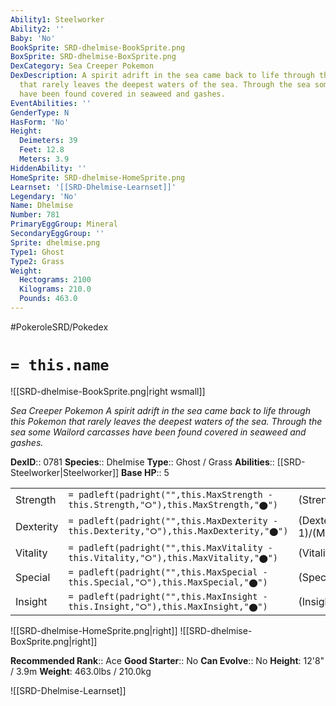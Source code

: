 ```yaml
---
Ability1: Steelworker
Ability2: ''
Baby: 'No'
BookSprite: SRD-dhelmise-BookSprite.png
BoxSprite: SRD-dhelmise-BoxSprite.png
DexCategory: Sea Creeper Pokemon
DexDescription: A spirit adrift in the sea came back to life through this Pokemon
  that rarely leaves the deepest waters of the sea. Through the sea some Wailord carcasses
  have been found covered in seaweed and gashes.
EventAbilities: ''
GenderType: N
HasForm: 'No'
Height:
  Deimeters: 39
  Feet: 12.8
  Meters: 3.9
HiddenAbility: ''
HomeSprite: SRD-dhelmise-HomeSprite.png
Learnset: '[[SRD-Dhelmise-Learnset]]'
Legendary: 'No'
Name: Dhelmise
Number: 781
PrimaryEggGroup: Mineral
SecondaryEggGroup: ''
Sprite: dhelmise.png
Type1: Ghost
Type2: Grass
Weight:
  Hectograms: 2100
  Kilograms: 210.0
  Pounds: 463.0
---
```


#PokeroleSRD/Pokedex

# `= this.name`

![[SRD-dhelmise-BookSprite.png|right wsmall]]

*Sea Creeper Pokemon*
*A spirit adrift in the sea came back to life through this Pokemon that rarely leaves the deepest waters of the sea. Through the sea some Wailord carcasses have been found covered in seaweed and gashes.*

**DexID**:: 0781
**Species**:: Dhelmise
**Type**:: Ghost / Grass
**Abilities**:: [[SRD-Steelworker|Steelworker]]
**Base HP**:: 5

|           |                                                                                        |                                          |
| --------- | -------------------------------------------------------------------------------------- | ---------------------------------------- |
| Strength  | `= padleft(padright("",this.MaxStrength - this.Strength,"⭘"),this.MaxStrength,"⬤")`    | (Strength::3)/(MaxStrength::7)   |
| Dexterity | `= padleft(padright("",this.MaxDexterity - this.Dexterity,"⭘"),this.MaxDexterity,"⬤")` | (Dexterity:: 1)/(MaxDexterity::3) |
| Vitality  | `= padleft(padright("",this.MaxVitality - this.Vitality,"⭘"),this.MaxVitality,"⬤")`    | (Vitality::3)/(MaxVitality::6)   |
| Special   | `= padleft(padright("",this.MaxSpecial - this.Special,"⭘"),this.MaxSpecial,"⬤")`       | (Special::2)/(MaxSpecial::5)     |
| Insight   | `= padleft(padright("",this.MaxInsight - this.Insight,"⭘"),this.MaxInsight,"⬤")`       | (Insight::2)/(MaxInsight::5)     |

![[SRD-dhelmise-HomeSprite.png|right]]
![[SRD-dhelmise-BoxSprite.png|right]]

**Recommended Rank**:: Ace
**Good Starter**:: No
**Can Evolve**:: No
**Height**: 12'8" / 3.9m
**Weight**: 463.0lbs / 210.0kg

![[SRD-Dhelmise-Learnset]]